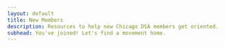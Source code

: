 ```yaml
---
layout: default
title: New Members
description: Resources to help new Chicago DSA members get oriented.
subhead: You've joined! Let's find a movement home.
---
```

